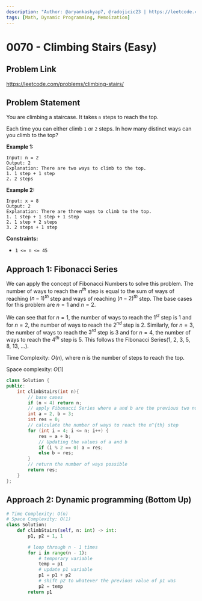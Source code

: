```yaml
---
description: "Author: @aryankashyap7, @radojicic23 | https://leetcode.com/problems/climbing-stairs/"
tags: [Math, Dynamic Programming, Memoization]
---
```


# 0070 - Climbing Stairs (Easy)

## Problem Link

https://leetcode.com/problems/climbing-stairs/

## Problem Statement

You are climbing a staircase. It takes `n` steps to reach the top.

Each time you can either climb `1` or `2` steps. In how many distinct ways can you climb to the top?

**Example 1:**

```
Input: n = 2
Output: 2
Explanation: There are two ways to climb to the top.
1. 1 step + 1 step
2. 2 steps
```

**Example 2:**

```
Input: x = 8
Output: 2
Explanation: There are three ways to climb to the top.
1. 1 step + 1 step + 1 step
2. 1 step + 2 steps
3. 2 steps + 1 step
```

**Constraints:**

- `1 <= n <= 45`

## Approach 1: Fibonacci Series

We can apply the concept of Fibonacci Numbers to solve this problem. The number of ways to reach the $n^{th}$ step is equal to the sum of ways of reaching $(n-1)^{th}$ step and ways of reaching $(n-2)^{th}$ step. The base cases for this problem are $n = 1$ and $n = 2$.

We can see that for $n = 1$, the number of ways to reach the $1^{st}$ step is $1$ and for $n = 2$, the number of ways to reach the $2^{nd}$ step is $2$. Similarly, for $n = 3$, the number of ways to reach the $3^{rd}$ step is $3$ and for $n = 4$, the number of ways to reach the $4^{th}$ step is $5$. This follows the Fibonacci Series(1, 2, 3, 5, 8, 13, ...).

Time Complexity: $O(n)$, where $n$ is the number of steps to reach the top.

Space complexity: $O(1)$

<Tabs>
<TabItem value="cpp" label="C++">

<SolutionAuthor name="@aryankashyap7"/>

```cpp
class Solution {
public:
    int climbStairs(int n){
        // base cases
        if (n < 4) return n;
        // apply Fibonacci Series where a and b are the previous two numbers
        int a = 2, b = 3;
        int res = 0;
        // calculate the number of ways to reach the n^{th} step
        for (int i = 4; i <= n; i++) {
            res = a + b;
            // Updating the values of a and b
            if (i % 2 == 0) a = res;
            else b = res;
        }
        // return the number of ways possible
        return res;
    }
};
```

</TabItem>
</Tabs>

## Approach 2: Dynamic programming (Bottom Up)

<Tabs>
<TabItem value="python" label="Python">
<SolutionAuthor name="@radojicic23"/>

```python
# Time Complexity: O(n)
# Space Complexity: O(1)
class Solution:
    def climbStairs(self, n: int) -> int:
        p1, p2 = 1, 1 
        
        # loop through n - 1 times 
        for i in range(n - 1):
            # temporary variable
            temp = p1 
            # update p1 variable
            p1 = p1 + p2 
            # shift p2 to whatever the previous value of p1 was
            p2 = temp 
        return p1
```

</TabItem>
</Tabs>
